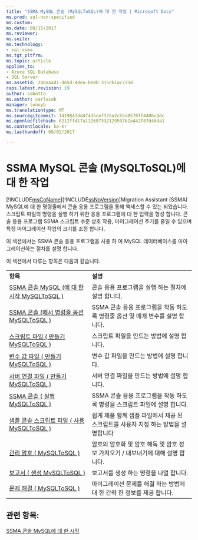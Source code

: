 ```yaml
---
title: "SSMA MySQL 콘솔 (MySQLToSQL)에 대 한 작업 | Microsoft Docs"
ms.prod: sql-non-specified
ms.custom: 
ms.date: 08/15/2017
ms.reviewer: 
ms.suite: 
ms.technology:
- sql-ssma
ms.tgt_pltfrm: 
ms.topic: article
applies_to:
- Azure SQL Database
- SQL Server
ms.assetid: 240aaad1-d65d-4dea-b60b-315cb1ac733d
caps.latest.revision: 19
author: sabotta
ms.author: carlasab
manager: lonnyb
ms.translationtype: MT
ms.sourcegitcommit: 1419847dd47435cef775a2c55c0578ff4406cddc
ms.openlocfilehash: 6212ff417a112687332129597b2a442f87d46da1
ms.contentlocale: ko-kr
ms.lasthandoff: 08/02/2017

---
```

# <a name="working-with-ssma-for-mysql-console-mysqltosql"></a>SSMA MySQL 콘솔 (MySQLToSQL)에 대 한 작업
[!INCLUDE[msCoName](../../includes/msconame_md.md)][!INCLUDE[ssNoVersion](../../includes/ssnoversion_md.md)]Migration Assistant (SSMA) MySQL에 대 한 명령줄에서 콘솔 응용 프로그램을 통해 액세스할 수 있는 되었습니다. 스크립트 파일의 명령을 실행 하기 위한 응용 프로그램에 대 한 입력을 형성 합니다. 콘솔 응용 프로그램 SSMA 스크립트 수준 상호 작용, 마이그레이션 주기를 줄일 수 있으며 특정 마이그레이션 작업의 크기를 조정 합니다.  
  
이 섹션에서는 SSMA 콘솔 응용 프로그램을 사용 하 여 MySQL 데이터베이스를 마이그레이션하는 절차를 설명 합니다.  
  
이 섹션에서 다루는 항목은 다음과 같습니다.  
  
|||  
|-|-|  
|**항목**|**설명**|  
|[SSMA 콘솔 MySQL &#40;에 대 한 시작 MySQLToSQL &#41;](../../ssma/mysql/getting-started-with-ssma-for-mysql-console-mysqltosql.md)|콘솔 응용 프로그램을 실행 하는 절차에 설명 합니다.|  
|[SSMA 콘솔 &#40;에서 명령줄 옵션 MySQLToSQL &#41;](../../ssma/mysql/command-line-options-in-ssma-console-mysqltosql.md)|SSMA 콘솔 응용 프로그램을 작동 하도록 명령줄 옵션 및 매개 변수를 설명 합니다.|  
|[스크립트 파일 &#40; 만들기 MySQLToSQL &#41;](../../ssma/mysql/creating-script-files-mysqltosql.md)|스크립트 파일을 만드는 방법에 설명 합니다.|  
|[변수 값 파일 &#40; 만들기 MySQLToSQL &#41;](../../ssma/mysql/creating-variable-value-files-mysqltosql.md)|변수 값 파일을 만드는 방법에 설명 합니다.|  
|[서버 연결 파일 &#40; 만들기 MySQLToSQL &#41;](../../ssma/mysql/creating-the-server-connection-files-mysqltosql.md)|서버 연결 파일을 만드는 방법에 설명 합니다.|  
|[SSMA 콘솔 &#40; 실행 MySQLToSQL &#41;](../../ssma/mysql/executing-the-ssma-console-mysqltosql.md)|SSMA 콘솔 응용 프로그램을 작동 하도록 명령을 스크립트 파일에 설명 합니다.|  
|[샘플 콘솔 스크립트 파일 &#40; 사용 MySQLToSQL &#41;](../../ssma/mysql/working-with-the-sample-console-script-files-mysqltosql.md)|쉽게 제품 함께 샘플 파일에서 제공 된 스크립트를 사용자 지정 하는 방법을 설명합니다|  
|[관리 암호 &#40; MySQLToSQL &#41;](../../ssma/mysql/managing-passwords-mysqltosql.md)|암호의 암호화 및 암호 해독 및 암호 정보 가져오기 / 내보내기에 대해 설명 합니다.|  
|[보고서 &#40; 생성 MySQLToSQL &#41;](../../ssma/mysql/generating-reports-mysqltosql.md)|보고서를 생성 하는 명령을 나열 합니다.|  
|[문제 해결 &#40; MySQLToSQL &#41;](../../ssma/mysql/troubleshooting-mysqltosql.md)|마이그레이션 문제를 해결 하는 방법에 대 한 간략 한 정보를 제공 합니다.|  
  
## <a name="see-also"></a>관련 항목:  
[SSMA 콘솔 MySQL에 대 한 시작](http://msdn.microsoft.com/en-us/218d502c-059f-4d48-9aea-61e553d74303)  
  

